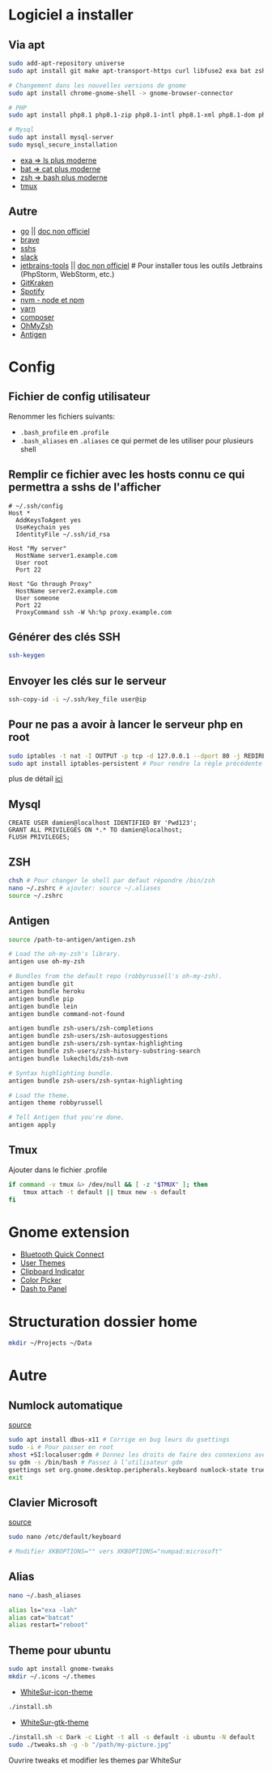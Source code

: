 # Logiciel a installer

## Via apt
```bash
sudo add-apt-repository universe
sudo apt install git make apt-transport-https curl libfuse2 exa bat zsh tmux

# Changement dans les nouvelles versions de gnome
sudo apt install chrome-gnome-shell -> gnome-browser-connector

# PHP
sudo apt install php8.1 php8.1-zip php8.1-intl php8.1-xml php8.1-dom php8.1-curl php8.1-mysql

# Mysql
sudo apt install mysql-server
sudo mysql_secure_installation
```

- [exa => ls plus moderne](https://the.exa.website/)
- [bat => cat plus moderne](https://github.com/sharkdp/bat)
- [zsh => bash plus moderne](https://doc.ubuntu-fr.org/zsh)
- [tmux](https://doc.ubuntu-fr.org/tmux)

## Autre
- [go](https://go.dev/doc/install) || [doc non officiel](https://www.digitalocean.com/community/tutorials/how-to-install-go-on-ubuntu-20-04) <!-- language, dépendance pour d'autre app) -->
- [brave](https://brave.com/fr/download/) <!-- Navigateur web -->
- [sshs](https://github.com/quantumsheep/sshs) <!-- Gestionnaire de connexion ssh -->
- [slack](https://slack.com/intl/fr-fr/downloads/linux) <!-- Méssagerie pro -->
- [jetbrains-tools](https://www.jetbrains.com/fr-fr/toolbox-app/) || [doc non officiel](https://thirddriver.medium.com/jetbrains-toolbox-the-best-way-to-install-intellij-idea-on-linux-53c1070cd03b) # Pour installer tous les outils Jetbrains (PhpStorm, WebStorm, etc.)
- [GitKraken](https://help.gitkraken.com/gitkraken-client/how-to-install/#deb) <!-- GUI pour git -->
- [Spotify](https://www.spotify.com/fr/download/linux/) <!-- # Musique -->
- [nvm - node et npm](https://github.com/nvm-sh/nvm) <!-- Gestionnaire de paquet javascript -->
- [yarn](https://classic.yarnpkg.com/lang/en/docs/install/#debian-stable) <!-- Gestionnaire de paquet javascript -->
- [composer](https://getcomposer.org/download/) <!-- Gestionnaire de paquet PHP -->
- [OhMyZsh](https://github.com/ohmyzsh/ohmyzsh/wiki) <!-- Amélioration à Zsh -->
- [Antigen](https://github.com/zsh-users/antigen) <!-- Amélioration à Zsh -->

# Config

## Fichier de config utilisateur
Renommer les fichiers suivants:
- `.bash_profile` en `.profile`
- `.bash_aliases` en `.aliases`
ce qui permet de les utiliser pour plusieurs shell

## Remplir ce fichier avec les hosts connu ce qui permettra a sshs de l'afficher
```
# ~/.ssh/config
Host *
  AddKeysToAgent yes
  UseKeychain yes
  IdentityFile ~/.ssh/id_rsa

Host "My server"
  HostName server1.example.com
  User root
  Port 22

Host "Go through Proxy"
  HostName server2.example.com
  User someone
  Port 22
  ProxyCommand ssh -W %h:%p proxy.example.com
```

## Générer des clés SSH
```bash
ssh-keygen
```

## Envoyer les clés sur le serveur
```bash
ssh-copy-id -i ~/.ssh/key_file user@ip
```

## Pour ne pas a avoir à lancer le serveur php en root
```bash
sudo iptables -t nat -I OUTPUT -p tcp -d 127.0.0.1 --dport 80 -j REDIRECT --to-ports 8080
sudo apt install iptables-persistent # Pour rendre la règle précédente persistente
```
plus de détail [ici](https://serverfault.com/questions/112795/how-to-run-a-server-on-port-80-as-a-normal-user-on-linux)

## Mysql
```mysql
CREATE USER damien@localhost IDENTIFIED BY 'Pwd123';
GRANT ALL PRIVILEGES ON *.* TO damien@localhost;
FLUSH PRIVILEGES;
```

## ZSH
```bash
chsh # Pour changer le shell par defaut répondre /bin/zsh
nano ~/.zshrc # ajouter: source ~/.aliases
source ~/.zshrc
```

## Antigen
```bash
source /path-to-antigen/antigen.zsh

# Load the oh-my-zsh's library.
antigen use oh-my-zsh

# Bundles from the default repo (robbyrussell's oh-my-zsh).
antigen bundle git
antigen bundle heroku
antigen bundle pip
antigen bundle lein
antigen bundle command-not-found

antigen bundle zsh-users/zsh-completions
antigen bundle zsh-users/zsh-autosuggestions
antigen bundle zsh-users/zsh-syntax-highlighting
antigen bundle zsh-users/zsh-history-substring-search
antigen bundle lukechilds/zsh-nvm

# Syntax highlighting bundle.
antigen bundle zsh-users/zsh-syntax-highlighting

# Load the theme.
antigen theme robbyrussell

# Tell Antigen that you're done.
antigen apply
```

## Tmux
Ajouter dans le fichier .profile
```bash
if command -v tmux &> /dev/null && [ -z "$TMUX" ]; then
    tmux attach -t default || tmux new -s default
fi
```

# Gnome extension
- [Bluetooth Quick Connect](https://extensions.gnome.org/extension/1401/bluetooth-quick-connect/)
- [User Themes](https://extensions.gnome.org/extension/19/user-themes/)
- [Clipboard Indicator](https://extensions.gnome.org/extension/779/clipboard-indicator/)
- [Color Picker](https://extensions.gnome.org/extension/3396/color-picker/)
- [Dash to Panel](https://extensions.gnome.org/extension/1160/dash-to-panel/)

# Structuration dossier home
```bash
mkdir ~/Projects ~/Data
```

# Autre

## Numlock automatique
[source](https://www.numetopia.fr/activer-la-touche-verr-num-au-demarrage-sur-ubuntu/)
```bash
sudo apt install dbus-x11 # Corrige en bug leurs du gsettings
sudo -i # Pour passer en root
xhost +SI:localuser:gdm # Donnez les droits de faire des connexions avec le serveur X à l’utilisateur gdm
su gdm -s /bin/bash # Passez à l’utilisateur gdm
gsettings set org.gnome.desktop.peripherals.keyboard numlock-state true
exit
```

## Clavier Microsoft
[source](https://askubuntu.com/questions/57079/xubuntu-make-shiftnumpad-work-like-windows)
```bash
sudo nano /etc/default/keyboard

# Modifier XKBOPTIONS="" vers XKBOPTIONS="numpad:microsoft"
```

## Alias
```bash
nano ~/.bash_aliases
```

```bash
alias ls="exa -lah"
alias cat="batcat"
alias restart="reboot"
```

## Theme pour ubuntu
```bash
sudo apt install gnome-tweaks
mkdir ~/.icons ~/.themes
```
- [WhiteSur-icon-theme](https://github.com/vinceliuice/WhiteSur-icon-theme)
```bash
./install.sh
```
- [WhiteSur-gtk-theme](https://github.com/vinceliuice/WhiteSur-gtk-theme)
```bash
./install.sh -c Dark -c Light -t all -s default -i ubuntu -N default
sudo ./tweaks.sh -g -b "/path/my-picture.jpg" 
```
Ouvrire tweaks et modifier les themes par WhiteSur
